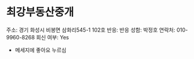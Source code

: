 # 최강부동산중개

주소: 경기 화성시 비봉면 삼화리545-1 102호
반응: 반응
성함: 박정호
연락처: 010-9960-8268
회신 여부: Yes

- 메세지에 좋아요 누르심